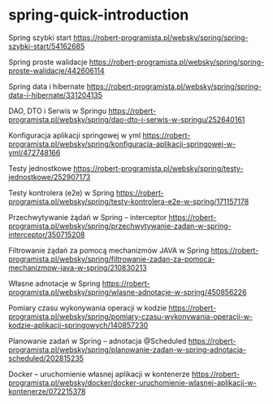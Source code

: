 # spring-quick-introduction
Spring szybki start
https://robert-programista.pl/websky/spring/spring-szybki-start/54162685

Spring proste walidacje
https://robert-programista.pl/websky/spring/spring-proste-walidacje/442606114

Spring data i hibernate
https://robert-programista.pl/websky/spring/spring-data-i-hibernate/331204135

DAO, DTO i Serwis w Springu
https://robert-programista.pl/websky/spring/dao-dto-i-serwis-w-springu/252640161

Konfiguracja aplikacji springowej w yml
https://robert-programista.pl/websky/spring/konfiguracja-aplikacji-springowej-w-yml/472748166

Testy jednostkowe
https://robert-programista.pl/websky/spring/testy-jednostkowe/252907173

Testy kontrolera (e2e) w Spring
https://robert-programista.pl/websky/spring/testy-kontrolera-e2e-w-spring/171157178

Przechwytywanie żądań w Spring – interceptor
https://robert-programista.pl/websky/spring/przechwytywanie-zadan-w-spring-interceptor/350715208

Filtrowanie żądań za pomocą mechanizmów JAVA w Spring
https://robert-programista.pl/websky/spring/filtrowanie-zadan-za-pomoca-mechanizmow-java-w-spring/210830213

Własne adnotacje w Spring
https://robert-programista.pl/websky/spring/wlasne-adnotacje-w-spring/450856226

Pomiary czasu wykonywania operacji w kodzie
https://robert-programista.pl/websky/spring/pomiary-czasu-wykonywania-operacji-w-kodzie-aplikacji-springowych/140857230

Planowanie zadań w Spring – adnotacja @Scheduled
https://robert-programista.pl/websky/spring/planowanie-zadan-w-spring-adnotacja-scheduled/202815235

Docker – uruchomienie własnej aplikacji w kontenerze
https://robert-programista.pl/websky/docker/docker-uruchomienie-wlasnej-aplikacji-w-kontenerze/072215378